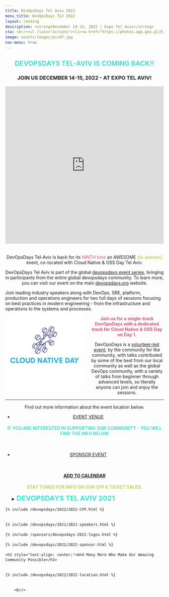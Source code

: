```yaml
---
title: DevOpsDays Tel Aviv 2022
menu_title: DevOpsDays TLV 2022
layout: landing
description: <strong>December 14-15, 2022 | Expo Tel Aviv</strong>
cta: <br/><ul class="actions"><li><a href="https://photos.app.goo.gl/EiUmrW4QwigR1oQ27" class="button fit" target="_blank"> 2021 EVENT PHOTOS</a></li></ul>&nbsp;<ul class="actions"><li><a href="https://www.youtube.com/watch?v=RTrmlVIfylw&list=PL8tivQAdoavO5l6n-qusWvOtzu7BmKK22" target="_blank" class="button special fit"> 2021 EVENT VIDEOS</a></li></ul> 
image: assets/images/pic07.jpg
nav-menu: true
---
```


<!-- Main -->
<div id="main">

<!-- One -->
<div class="inner">
    <div class="row">
    <div class="box" style="width: 100%; text-align: center;">
    <h2 style="text-transform: uppercase; color: turquoise;">DEVOPSDAYS Tel-Aviv IS COMING BACK!!</h2>
    <h3 style="text-transform: uppercase;">Join us December 14-15, 2022 - at Expo Tel Aviv!</h3>
            <iframe width="100%" height="500" src="https://www.youtube.com/embed/i6w-rAmg84w" title="YouTube video player" frameborder="0" allow="accelerometer; autoplay; clipboard-write; encrypted-media; gyroscope; picture-in-picture" allowfullscreen></iframe>
            <br/>
            <br/>
            <p>DevOpsDays Tel-Aviv is back for its <span style="color: #d95374;">NINTH time</span> an AWESOME <span style="font-weight: 700; color: #c0d44f;">{in-person}</span> event, co-located with Cloud Native & OSS Day Tel Aviv.</p>
            <p>DevOpsDays Tel Aviv is part of the global <a href="https://devopsdays.org/" target="_blank">devopsdays event series</a>, bringing in participants from the entire global devopsdays community.  To learn more, you can visit our event on the main <a href="https://devopsdays.org/events/2022-tel-aviv/welcome/" target="_blank">devopsdays.org</a> website.</p>
            <p style="text-align: left; ">Join leading industry speakers along with DevOps, SRE, platform, production and operations engineers for two full days of sessions focusing on best practices in modern  engineering - from the infrastructure and operations to the systems and processes. 
            <span style="text-align: center;">
           <img src="/assets/images/cloudnative-SQ.png" width="250" style="float: left; padding-right: 20px;">
            <p style="text-align: center; font-weight: 700; color: #d95374;">Join us for a single-track DevOpsDays with a dedicated track for Cloud Native & OSS Day on Day 1. </p>
            </span>
            DevOpsDays is a <a href="/team" target="_blank">volunteer-led event</a>, by the community for the community, with talks contributed by some of the best from our local community as well as the global DevOps community, with a variety of talks from beginner through advanced levels, so literally anyone can join and enjoy the sessions.</p>
            <hr />
          Find out more information about the event location below.
          <br />
        <ul class="actions"><li><a href="#location" class="button fit"> EVENT VENUE</a></li></ul>
        <h4 style="text-transform: uppercase; color: turquoise;">IF YOU ARE INTERESTED IN SUPPORTING OUR COMMUNITY - YOU WILL FIND THE INFO BELOW </h4>
            <br/>
            <ul class="actions"><li><a href="#sponsor" class="button fit"> SPONSOR EVENT</a></li></ul> 
            <br/>
          <h4 style="text-transform: uppercase; color: turquoise;"><i class="fa fa-calendar"></i>  <a href="https://bit.ly/devopsdays-tlv-2022-GCAL" target="_blank">ADD TO CALENDAR</a></h4>
            <p style="text-align: center; font-weight: 700; color: #c0d44f;">STAY TUNED FOR INFO ON OUR CFP & TICKET SALES.</p>        
    </div>

 <div class="box" style="width: 100%; text-align: center;">
       <details>
        <summary><span
                style="text-transform: uppercase; color: turquoise; font-size: 22px; font-weight: 700;">DEVOPSDAYS TEL AVIV 2021 </span><span
                style="text-transform: uppercase; color: white; font-size: 22px; font-weight: 700;">
                VIDS & PICS </span>
        </summary>
        <div>
            <small>
                <p><p>Below you'll find the pictures and videos. <br/>(Subscribe to our <a href="https://www.youtube.com/c/DevOpsDaysTelAviv?sub_confirmation=1" target="_blank">YouTube channel</a>.)</p>
            <p><iframe src="https://www.youtube.com/embed/videoseries?list=PL8tivQAdoavO5l6n-qusWvOtzu7BmKK22" frameborder="0" allow="accelerometer; autoplay; clipboard-write; encrypted-media; gyroscope; picture-in-picture" allowfullscreen width="700" height="500"></iframe></p>
            {% include /devopsdays/devopsdays-2021-photos.html %}
            <br/>
            <ul class="actions"><li><a href="https://photos.app.goo.gl/EiUmrW4QwigR1oQ27" class="button fit" target="_blank"> VIEW ALL EVENT PICS</a></li></ul></p>              
            </small>
        </div>
        <div class="row" style="text-align: center;">
            <div class="12u">
                <h3><span style="text-transform: uppercase; color: turquoise;">CHECK OUT THE EXCELLENT TALK SLIDES BELOW</span></h3>
                        {% include /devopsdays/devopsdays-2021-slides.html %}
                <ul class="actions">
                    <li><a href="https://www.slideshare.net/DevopsCon/clipboards/devopsdays-tel-aviv-2021" class="button special fit" target="_blank">VIEW ON SLIDESHARE
                        </a></li>
                </ul>
            </div>
        </div>
    </details>
    </div>

    {% include /devopsdays/2022/2022-CFP.html %}

  
    {% include /devopsdays/2021/2021-speakers.html %}
        
    {% include /sponsors/devopsdays-2022-logos.html %}

    {% include /devopsdays/2022/2022-sponsor.html %} 

    <h2 style="text-align: center;">And Many More Who Make Our Amazing Community Possible</h2>


    {% include /devopsdays/2022/2022-location.html %} 


        <br/>


<!--  <hr class="major">

 <div class="row" style="text-align: center;">
            <div class="4u"><ul class="actions"><li><a href="/devopsdays/agenda-2021" class="button fit"> <i class="fa fa-cog" style="color: red;"></i>VIEW EVENT PROGRAM</a></li></ul></div>
            <div class="4u"><ul class="actions"><li><a href="/devopsdays-quicklinks" class="button fit"> <i class="fa fa-cog" style="color: #c0d44f;"></i> EVENT QUICK LINKS</a></li></ul></div>
</div> -->











  
	
